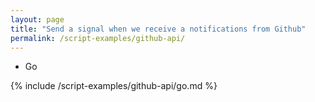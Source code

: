```yaml
---
layout: page
title: "Send a signal when we receive a notifications from Github"
permalink: /script-examples/github-api/
---
```


<ul class="tabs__top-bar">
    <li class="tab-link current" data-tab="tab-install-go">Go</li>
</ul>


<div id="tab-install-go" class="tabs__content current" markdown="1">
{% include /script-examples/github-api/go.md %}
</div>
